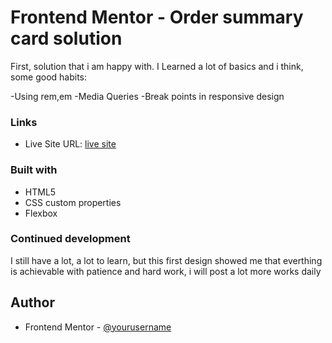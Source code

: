 # Frontend Mentor - Order summary card solution
[](./work.png)

First, solution that i am happy with.
I Learned a lot of basics and i think, some good habits:

-Using rem,em
-Media Queries 
-Break points in responsive design 
### Links

- Live Site URL: [live site](https://frontendmentor-io-tau.vercel.app)

### Built with

- HTML5
- CSS custom properties
- Flexbox

### Continued development

I still have a lot, a lot to learn, but this first design showed me that everthing is achievable with patience and hard work, i will post a lot more works daily 

## Author
- Frontend Mentor - [@yourusername](https://www.frontendmentor.io/profile/BasedR)

